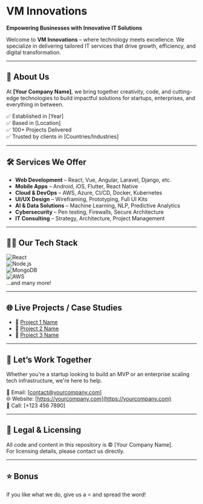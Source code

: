 # VM Innovations

**Empowering Businesses with Innovative IT Solutions**

Welcome to **VM Innovations** – where technology meets excellence. We specialize in delivering tailored IT services that drive growth, efficiency, and digital transformation.

---

## 💼 About Us

At **[Your Company Name]**, we bring together creativity, code, and cutting-edge technologies to build impactful solutions for startups, enterprises, and everything in between.

✅ Established in [Year]  
✅ Based in [Location]  
✅ 100+ Projects Delivered  
✅ Trusted by clients in [Countries/Industries]

---

## 🛠️ Services We Offer

- **Web Development** – React, Vue, Angular, Laravel, Django, etc.  
- **Mobile Apps** – Android, iOS, Flutter, React Native  
- **Cloud & DevOps** – AWS, Azure, CI/CD, Docker, Kubernetes  
- **UI/UX Design** – Wireframing, Prototyping, Full UI Kits  
- **AI & Data Solutions** – Machine Learning, NLP, Predictive Analytics  
- **Cybersecurity** – Pen testing, Firewalls, Secure Architecture  
- **IT Consulting** – Strategy, Architecture, Project Management  

---

## 🧑‍💻 Our Tech Stack

![React](https://img.shields.io/badge/Frontend-React-blue)  
![Node.js](https://img.shields.io/badge/Backend-Node.js-brightgreen)  
![MongoDB](https://img.shields.io/badge/Database-MongoDB-yellowgreen)  
![AWS](https://img.shields.io/badge/Cloud-AWS-orange)  
...and many more!

---

## 🌐 Live Projects / Case Studies

- 🔗 [Project 1 Name](https://example.com)
- 🔗 [Project 2 Name](https://example.com)
- 🔗 [Project 3 Name](https://example.com)

---

## 🤝 Let’s Work Together

Whether you're a startup looking to build an MVP or an enterprise scaling tech infrastructure, we're here to help.

📧 Email: [contact@yourcompany.com]  
🌐 Website: [https://yourcompany.com](https://yourcompany.com)  
📱 Call: [+123 456 7890]

---

## 🔐 Legal & Licensing

All code and content in this repository is © [Your Company Name].  
For licensing details, please contact us directly.

---

## ⭐ Bonus

If you like what we do, give us a ⭐ and spread the word!
